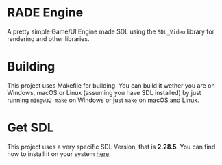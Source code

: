 # RADE Engine
A pretty simple Game/UI Engine made SDL using the `SDL_Video` library for rendering and other libraries.

# Building 
This project uses Makefile for building. You can build it wether you are on Windows, macOS or Linux (assuming you have SDL installed) by just running `mingw32-make` on Windows or just `make` on macOS and Linux.

# Get SDL
This project uses a very specific SDL Version, that is **2.28.5**. You can find how to install it on your system [here](https://github.com/libsdl-org/SDL/releases/tag/release-2.28.5).
